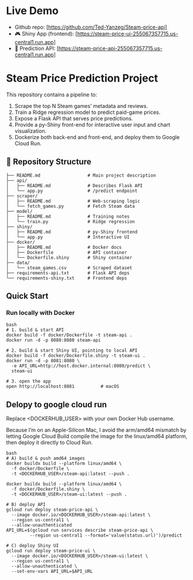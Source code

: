 # Live Demo
- Github repo: [https://github.com/Ted-Yanzeg/Steam-price-api]
- 🎮 Shiny App (frontend): [https://steam-price-ui-255067357715.us-central1.run.app]
- 🔌 Prediction API: [https://steam-price-api-255067357715.us-central1.run.app]


# Steam Price Prediction Project

This repository contains a pipeline to:
1. Scrape the top N Steam games’ metadata and reviews.
2. Train a Ridge regression model to predict paid-game prices.
3. Expose a Flask API that serves price predictions.
4. Provide a py-Shiny front-end for interactive user input and chart visualization.
5. Dockerize both back-end and front-end, and deploy them to Google Cloud Run.

## 📂 Repository Structure

```text
├── README.md                  # Main project description
├── api/
│   ├── README.md              # Describes Flask API
│   └── app.py                 # /predict endpoint
├── scraper/
│   ├── README.md              # Web-scraping logic
│   └── fetch_games.py         # Fetch Steam data
├── model/
│   ├── README.md              # Training notes
│   └── train.py               # Ridge regression
├── shiny/
│   ├── README.md              # py-Shiny frontend
│   └── app.py                 # Interactive UI
├── docker/
│   ├── README.md              # Docker docs
│   ├── Dockerfile             # API container
│   └── Dockerfile.shiny       # Shiny container
├── data/
│   └── steam_games.csv        # Scraped dataset
├── requirements-api.txt       # Flask API deps
└── requirements-shiny.txt     # Frontend deps
``` 

## Quick Start

### Run locally with Docker
```
bash
# 1. build & start API
docker build -f docker/Dockerfile -t steam-api .
docker run -d -p 8080:8080 steam-api

# 2. build & start Shiny UI, pointing to local API
docker build -f docker/Dockerfile.shiny -t steam-ui .
docker run -d -p 8081:8080 \
  -e API_URL=http://host.docker.internal:8080/predict \
  steam-ui

# 3. open the app
open http://localhost:8081          # macOS
```
## Delopy to google cloud run

Replace <DOCKERHUB_USER> with your own Docker Hub username.

Because I’m on an Apple-Silicon Mac, I avoid the arm/amd64 mismatch by letting Google Cloud Build compile the image for the linux/amd64 platform, then deploy it directly to Cloud Run.

```
bash
# A) build & push amd64 images 
docker buildx build --platform linux/amd64 \
  -f docker/Dockerfile \
  -t <DOCKERHUB_USER>/steam-api:latest --push .

docker buildx build --platform linux/amd64 \
  -f docker/Dockerfile.shiny \
  -t <DOCKERHUB_USER>/steam-ui:latest --push .

# B) deploy API
gcloud run deploy steam-price-api \
  --image docker.io/<DOCKERHUB_USER>/steam-api:latest \
  --region us-central1 \
  --allow-unauthenticated
API_URL=$(gcloud run services describe steam-price-api \
         --region us-central1 --format='value(status.url)')/predict

# C) deploy Shiny UI
gcloud run deploy steam-price-ui \
  --image docker.io/<DOCKERHUB_USER>/steam-ui:latest \
  --region us-central1 \
  --allow-unauthenticated \
  --set-env-vars API_URL=$API_URL
```

